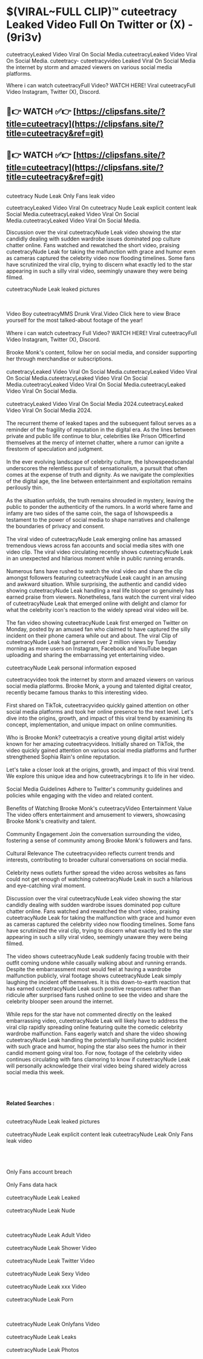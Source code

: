 #  $(VIRAL~FULL CLIP)™ cuteetracy Leaked Video Full On Twitter or (X)  - (9ri3v)

cuteetracyLeaked Video Viral On Social Media.cuteetracyLeaked Video Viral On Social Media.
cuteetracy- cuteetracyvideo Leaked Viral On Social Media the internet by storm and amazed viewers on various social media platforms.

Where i can watch cuteetracyFull Video? WATCH HERE! Viral cuteetracyFull Video Instagram, Twitter (X), Discord.

## 🔴👉 WATCH ✅👉 [https://clipsfans.site/?title=cuteetracy](https://clipsfans.site/?title=cuteetracy&ref=git)


## 🔴👉 WATCH ✅👉 [https://clipsfans.site/?title=cuteetracy](https://clipsfans.site/?title=cuteetracy&ref=git)
##


cuteetracy Nude Leak Only Fans leak video 


cuteetracyLeaked Video Viral On  cuteetracy Nude Leak explicit content leak Social Media.cuteetracyLeaked Video Viral On Social Media.cuteetracyLeaked Video Viral On Social Media.



Discussion over the viral cuteetracyNude Leak video showing the star candidly dealing with sudden wardrobe issues dominated pop culture chatter online. Fans watched and rewatched the short video, praising cuteetracyNude Leak for taking the malfunction with grace and humor even as cameras captured the celebrity video now flooding timelines. Some fans have scrutinized the viral clip, trying to discern what exactly led to the star appearing in such a silly viral video, seemingly unaware they were being filmed.


cuteetracyNude Leak leaked pictures


  <br>

  <br>
Video Boy cuteetracyMMS Drunk Viral.Video Click here to view Brace yourself for the most talked-about footage of the year!
<br><br>
Where i can watch cuteetracy Full Video? WATCH HERE! Viral cuteetracyFull Video Instagram, Twitter (X), Discord.
<br><br>
Brooke Monk's content, follow her on social media, and consider supporting her through merchandise or subscriptions.
<br><br>
cuteetracyLeaked Video Viral On Social Media.cuteetracyLeaked Video Viral On Social Media.cuteetracyLeaked Video Viral On Social Media.cuteetracyLeaked Video Viral On Social Media.cuteetracyLeaked Video Viral On Social Media.
<br><br>
cuteetracyLeaked Video Viral On Social Media 2024.cuteetracyLeaked Video Viral On Social Media 2024.
<br><br>
The recurrent theme of leaked tapes and the subsequent fallout serves as a reminder of the fragility of reputation in the digital era. As the lines between private and public life continue to blur, celebrities like Prison Officerfind themselves at the mercy of internet chatter, where a rumor can ignite a firestorm of speculation and judgment.
<br><br>
In the ever evolving landscape of celebrity culture, the Ishowspeedscandal underscores the relentless pursuit of sensationalism, a pursuit that often comes at the expense of truth and dignity. As we navigate the complexities of the digital age, the line between entertainment and exploitation remains perilously thin.
<br><br>
As the situation unfolds, the truth remains shrouded in mystery, leaving the public to ponder the authenticity of the rumors. In a world where fame and infamy are two sides of the same coin, the saga of Ishowspeedis a testament to the power of social media to shape narratives and challenge the boundaries of privacy and consent.
<br><br>
The viral video of cuteetracyNude Leak emerging online has amassed tremendous views across fan accounts and social media sites with one video clip. The viral video circulating recently shows cuteetracyNude Leak in an unexpected and hilarious moment while in public running errands.
<br><br>
Numerous fans have rushed to watch the viral video and share the clip amongst followers featuring cuteetracyNude Leak caught in an amusing and awkward situation. While surprising, the authentic and candid video showing cuteetracyNude Leak handling a real life blooper so genuinely has earned praise from viewers. Nonetheless, fans watch the current viral video of cuteetracyNude Leak that emerged online with delight and clamor for what the celebrity icon's reaction to the widely spread viral video will be.
<br><br>
The fan video showing cuteetracyNude Leak first emerged on Twitter on Monday, posted by an amused fan who claimed to have captured the silly incident on their phone camera while out and about. The viral Clip of cuteetracyNude Leak had garnered over 2 million views by Tuesday morning as more users on Instagram, Facebook and YouTube began uploading and sharing the embarrassing yet entertaining video.
<br><br>
cuteetracyNude Leak personal information exposed

cuteetracyvideo took the internet by storm and amazed viewers on various social media platforms. Brooke Monk, a young and talented digital creator, recently became famous thanks to this interesting video.
<br><br>
First shared on TikTok, cuteetracyvideo quickly gained attention on other social media platforms and took her online presence to the next level. Let's dive into the origins, growth, and impact of this viral trend by examining its concept, implementation, and unique impact on online communities.
<br><br>
Who is Brooke Monk? cuteetracyis a creative young digital artist widely known for her amazing cuteetracyvideos. Initially shared on TikTok, the video quickly gained attention on various social media platforms and further strengthened Sophia Rain's online reputation.
<br><br>
Let's take a closer look at the origins, growth, and impact of this viral trend. We explore this unique idea and how cuteetracybrings it to life in her video.
<br><br>
Social Media Guidelines Adhere to Twitter's community guidelines and policies while engaging with the video and related content.
<br><br>
Benefits of Watching Brooke Monk's cuteetracyVideo Entertainment Value The video offers entertainment and amusement to viewers, showcasing Brooke Monk's creativity and talent.
<br><br>
Community Engagement Join the conversation surrounding the video, fostering a sense of community among Brooke Monk's followers and fans.
<br><br>
Cultural Relevance The cuteetracyvideo reflects current trends and interests, contributing to broader cultural conversations on social media.
<br><br>
Celebrity news outlets further spread the video across websites as fans could not get enough of watching cuteetracyNude Leak in such a hilarious and eye-catching viral moment.
<br><br>
Discussion over the viral cuteetracyNude Leak video showing the star candidly dealing with sudden wardrobe issues dominated pop culture chatter online. Fans watched and rewatched the short video, praising cuteetracyNude Leak for taking the malfunction with grace and humor even as cameras captured the celebrity video now flooding timelines. Some fans have scrutinized the viral clip, trying to discern what exactly led to the star appearing in such a silly viral video, seemingly unaware they were being filmed.
<br><br>
The video shows cuteetracyNude Leak suddenly facing trouble with their outfit coming undone while casually walking about and running errands. Despite the embarrassment most would feel at having a wardrobe malfunction publicly, viral footage shows cuteetracyNude Leak simply laughing the incident off themselves. It is this down-to-earth reaction that has earned cuteetracyNude Leak such positive responses rather than ridicule after surprised fans rushed online to see the video and share the celebrity blooper seen around the internet.
<br><br>
While reps for the star have not commented directly on the leaked embarrassing video, cuteetracyNude Leak will likely have to address the viral clip rapidly spreading online featuring quite the comedic celebrity wardrobe malfunction. Fans eagerly watch and share the video showing cuteetracyNude Leak handling the potentially humiliating public incident with such grace and humor, hoping the star also sees the humor in their candid moment going viral too. For now, footage of the celebrity video continues circulating with fans clamoring to know if cuteetracyNude Leak will personally acknowledge their viral video being shared widely across social media this week.
<br><br>

<br><br>
<strong>Related Searches :</strong>
<br><br>

cuteetracyNude Leak leaked pictures
<br><br>
cuteetracyNude Leak explicit content leak
cuteetracyNude Leak Only Fans leak video
<br><br>

<br><br>
Only Fans account breach
<br><br>
Only Fans data hack
<br><br>
cuteetracyNude Leak Leaked
<br><br>
cuteetracyNude Leak Nude

<br><br>
cuteetracyNude Leak Adult Video
<br><br>
cuteetracyNude Leak Shower Video
<br><br>
cuteetracyNude Leak Twitter Video
<br><br>
cuteetracyNude Leak Sexy Video
<br><br>
cuteetracyNude Leak xxx Video
<br><br>
cuteetracyNude Leak Porn

<br><br>
cuteetracyNude Leak Onlyfans Video
<br><br>
cuteetracyNude Leak Leaks
<br><br>
cuteetracyNude Leak Photos